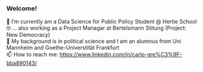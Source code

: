 ### Welcome!

🔭 I’m currently am a Data Science for Public Policy Student @ Hertie School <br>
🤓 ... also working as a Project Managar at Bertelsmann Stitung (Project: New Democracy) <br>
💬 My background is in political science and I am an alumnus from Uni Mannheim and Goethe-Universtität Frankfurt <br>
📫 How to reach me: https://www.linkedin.com/in/carlo-gre%C3%9F-bba890143/ <br>

<!--
**carlo-gress/carlo-gress** is a ✨ _special_ ✨ repository because its `README.md` (this file) appears on your GitHub profile.

Here are some ideas to get you started:

- 
- 🌱 I’m currently learning ...
- 👯 I’m looking to collaborate on ...
- 🤔 I’m looking for help with ...
- 💬 Ask me about ...
- 📫 How to reach me: ...
- 😄 Pronouns: ...
- ⚡ Fun fact: ...
-->
